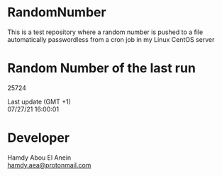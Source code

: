 # RandomNumber    
This is a test repository where a random number is pushed to a file automatically passwordless from a cron job in my Linux CentOS server    
# Random Number of the last run   
25724
      
Last update (GMT +1)    
07/27/21 16:00:01
# Developer    
Hamdy Abou El Anein   
hamdy.aea@protonmail.com
